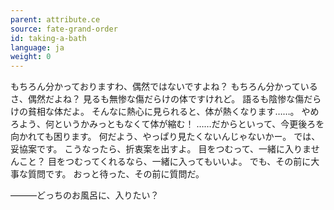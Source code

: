 ```yaml
---
parent: attribute.ce
source: fate-grand-order
id: taking-a-bath
language: ja
weight: 0
---
```


もちろん分かっておりますわ、偶然ではないですよね？
もちろん分かっているさ、偶然だよね？
見るも無惨な傷だらけの体ですけれど。
語るも陰惨な傷だらけの貧相な体だよ。
そんなに熱心に見られると、体が熱くなります……。
やめろよう、何というかみっともなくて体が縮む！
……だからといって、今更後ろを向かれても困ります。
何だよう、やっぱり見たくないんじゃないかー。
では、妥協案です。
こうなったら、折衷案を出すよ。
目をつむって、一緒に入りませんこと？
目をつむってくれるなら、一緒に入ってもいいよ。
でも、その前に大事な質問です。
おっと待った、その前に質問だ。

―――どっちのお風呂に、入りたい？
